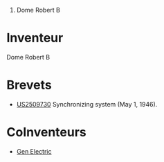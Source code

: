 1.  Dome Robert B

Inventeur
=========

Dome Robert B

Brevets
=======

-   [US2509730](US2509730 "wikilink") Synchronizing system (May
    1, 1946).

CoInventeurs
============

-   [Gen Electric](Gen_Electric "wikilink")
